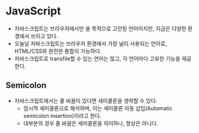 # JavaScript

- 자바스크립트는 브라우저에서만 쓸 목적으로 고안된 언어이지만, 지금은 다양한 환경에서 쓰이고 있다.
- 오늘날 자바스크립트는 브라우저 환경에서 가장 널리 사용되는 언어로, HTML/CSS와 완전한 통합이 가능하다.
- 자바스크립트로 transfile할 수 있는 언어는 많고, 각 언어마다 고유한 기능을 제공한다.

## Semicolon

- 자바스크립트에서는 줄 바꿈이 있다면 세미콜론을 생략할 수 있다.
    - 암시적 세미콜론으로 해석하며, 이는 세미콜론 자동 삽입(Automatic semicolon insertion)이라고 한다.
    - 대부분의 경우 줄 바꿈은 세미콜론을 의미하나, 항상은 아니다.
